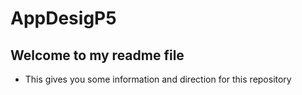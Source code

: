 # AppDesigP5
## Welcome to my readme file
* This gives you some information and direction for this repository
